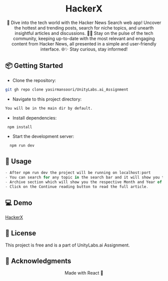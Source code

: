 <h1 align="center">HackerX</h1>
<div align="center">
🚀 Dive into the tech world with the Hacker News Search web app! Uncover the hottest and trending posts, search for niche topics, and unearth insightful articles and discussions. 🕵️‍♂️ Stay on the pulse of the tech community, keeping up-to-date with the most relevant and engaging content from Hacker News, all presented in a simple and user-friendly interface. 🌐✨ Stay curious, stay informed!
</div>

## 📦 Getting Started

- Clone the repository:
```sh
git gh repo clone yasirmansoori/UnityLabs.ai_Assignment
```
- Navigate to this project directory:
```sh
You will be in the main dir by default.
```
- Install dependencies: 
```sh
 npm install
```
- Start the development server:
```sh
  npm run dev
```
## 🚀 Usage

```js
- After npm run dev the project will be running on localhost:port
- You can search for any topic in the search bar and it will show you the results dynamically.
- Archive section which will show you the respective Month and Year of the posts.
- Click on the Continue reading button to read the full article.
```
## 💻 Demo
[HackerX](https://hackerx.netlify.app/)
## 📝 License
This project is free and is a part of UnityLabs.ai Assignment.

## 🎉 Acknowledgments
<div align="center">Made with React 💖</div>

